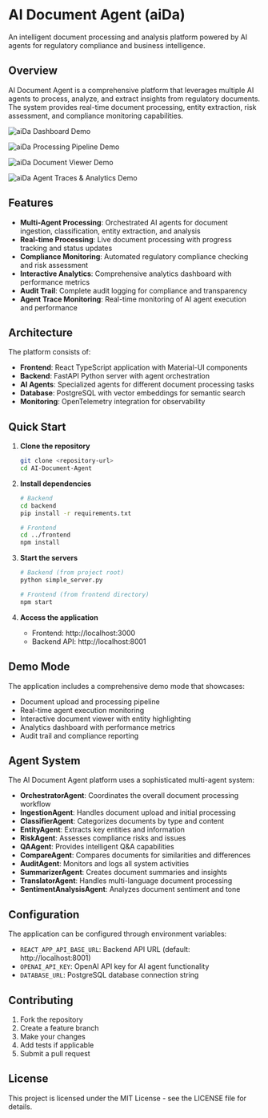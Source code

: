 # AI Document Agent (aiDa)

An intelligent document processing and analysis platform powered by AI agents for regulatory compliance and business intelligence.

## Overview

AI Document Agent is a comprehensive platform that leverages multiple AI agents to process, analyze, and extract insights from regulatory documents. The system provides real-time document processing, entity extraction, risk assessment, and compliance monitoring capabilities.

![aiDa Dashboard Demo](tab1.gif)

![aiDa Processing Pipeline Demo](tab2.gif)

![aiDa Document Viewer Demo](tab3.gif)

![aiDa Agent Traces & Analytics Demo](tab4.gif)

## Features

- **Multi-Agent Processing**: Orchestrated AI agents for document ingestion, classification, entity extraction, and analysis
- **Real-time Processing**: Live document processing with progress tracking and status updates
- **Compliance Monitoring**: Automated regulatory compliance checking and risk assessment
- **Interactive Analytics**: Comprehensive analytics dashboard with performance metrics
- **Audit Trail**: Complete audit logging for compliance and transparency
- **Agent Trace Monitoring**: Real-time monitoring of AI agent execution and performance

## Architecture

The platform consists of:

- **Frontend**: React TypeScript application with Material-UI components
- **Backend**: FastAPI Python server with agent orchestration
- **AI Agents**: Specialized agents for different document processing tasks
- **Database**: PostgreSQL with vector embeddings for semantic search
- **Monitoring**: OpenTelemetry integration for observability

## Quick Start

1. **Clone the repository**
   ```bash
   git clone <repository-url>
   cd AI-Document-Agent
   ```

2. **Install dependencies**
   ```bash
   # Backend
   cd backend
   pip install -r requirements.txt
   
   # Frontend
   cd ../frontend
   npm install
   ```

3. **Start the servers**
   ```bash
   # Backend (from project root)
   python simple_server.py
   
   # Frontend (from frontend directory)
   npm start
   ```

4. **Access the application**
   - Frontend: http://localhost:3000
   - Backend API: http://localhost:8001

## Demo Mode

The application includes a comprehensive demo mode that showcases:
- Document upload and processing pipeline
- Real-time agent execution monitoring
- Interactive document viewer with entity highlighting
- Analytics dashboard with performance metrics
- Audit trail and compliance reporting

## Agent System

The AI Document Agent platform uses a sophisticated multi-agent system:

- **OrchestratorAgent**: Coordinates the overall document processing workflow
- **IngestionAgent**: Handles document upload and initial processing
- **ClassifierAgent**: Categorizes documents by type and content
- **EntityAgent**: Extracts key entities and information
- **RiskAgent**: Assesses compliance risks and issues
- **QAAgent**: Provides intelligent Q&A capabilities
- **CompareAgent**: Compares documents for similarities and differences
- **AuditAgent**: Monitors and logs all system activities
- **SummarizerAgent**: Creates document summaries and insights
- **TranslatorAgent**: Handles multi-language document processing
- **SentimentAnalysisAgent**: Analyzes document sentiment and tone

## Configuration

The application can be configured through environment variables:

- `REACT_APP_API_BASE_URL`: Backend API URL (default: http://localhost:8001)
- `OPENAI_API_KEY`: OpenAI API key for AI agent functionality
- `DATABASE_URL`: PostgreSQL database connection string

## Contributing

1. Fork the repository
2. Create a feature branch
3. Make your changes
4. Add tests if applicable
5. Submit a pull request

## License

This project is licensed under the MIT License - see the LICENSE file for details.
